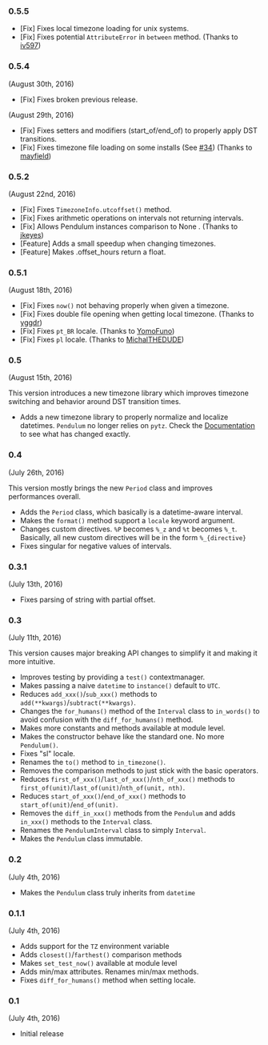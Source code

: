 ### 0.5.5

- [Fix] Fixes local timezone loading for unix systems.
- [Fix] Fixes potential `AttributeError` in `between` method. (Thanks to [iv597](https://github.com/iv597))

### 0.5.4

(August 30th, 2016)

- [Fix] Fixes broken previous release.

(August 29th, 2016)

- [Fix] Fixes setters and modifiers (start_of/end_of) to properly apply DST transitions.
- [Fix] Fixes timezone file loading on some installs (See [#34](https://github.com/sdispater/pendulum/issues/34))
(Thanks to [mayfield](https://github.com/mayfield))

### 0.5.2

(August 22nd, 2016)

- [Fix] Fixes `TimezoneInfo.utcoffset()` method.
- [Fix] Fixes arithmetic operations on intervals not returning intervals.
- [Fix] Allows Pendulum instances comparison to None . (Thanks to [jkeyes](https://github.com/jkeyes))
- [Feature] Adds a small speedup when changing timezones.
- [Feature] Makes .offset_hours return a float. 


### 0.5.1

(August 18th, 2016)

- [Fix] Fixes `now()` not behaving properly when given a timezone.
- [Fix] Fixes double file opening when getting local timezone. (Thanks to [yggdr](https://github.com/yggdr))
- [Fix] Fixes `pt_BR` locale. (Thanks to [YomoFuno](https://github.com/YomoFuno))
- [Fix] Fixes `pl` locale. (Thanks to [MichalTHEDUDE](https://github.com/MichalTHEDUDE))


### 0.5

(August 15th, 2016)

This version introduces a new timezone library which improves
timezone switching and behavior around DST transition times.

- Adds a new timezone library to properly normalize and localize datetimes.
``Pendulum`` no longer relies on ``pytz``.
Check the [Documentation](/docs/#timezone) to see what has changed exactly.


### 0.4

(July 26th, 2016)

This version mostly brings the new ``Period`` class and improves performances overall.

- Adds the `Period` class, which basically is a datetime-aware interval.
- Makes the `format()` method support a `locale` keyword argument.
- Changes custom directives. `%P` becomes `%_z` and `%t` becomes `%_t`.
Basically, all new custom directives will be in the form `%_{directive}`
- Fixes singular for negative values of intervals.

### 0.3.1

(July 13th, 2016)

- Fixes parsing of string with partial offset.


### 0.3

(July 11th, 2016)

This version causes major breaking API changes to simplify it and making it more intuitive.

- Improves testing by providing a `test()` contextmanager.
- Makes passing a naive `datetime` to `instance()` default to `UTC`.
- Reduces `add_xxx()`/`sub_xxx()` methods to `add(**kwargs)`/`subtract(**kwargs)`.
- Changes the `for_humans()` method of the `Interval` class to `in_words()` to avoid confusion with the `diff_for_humans()` method.
- Makes more constants and methods available at module level.
- Makes the constructor behave like the standard one. No more `Pendulum()`.
- Fixes "sl" locale.
- Renames the `to()` method to `in_timezone()`.
- Removes the comparison methods to just stick with the basic operators.
- Reduces `first_of_xxx()`/`last_of_xxx()`/`nth_of_xxx()` methods to `first_of(unit)`/`last_of(unit)`/`nth_of(unit, nth)`.
- Reduces `start_of_xxx()`/`end_of_xxx()` methods to `start_of(unit)`/`end_of(unit)`.
- Removes the `diff_in_xxx()` methods from the `Pendulum` and adds `in_xxx()` methods to the `Interval` class.
- Renames the `PendulumInterval` class to simply `Interval`.
- Makes the `Pendulum` class immutable.


### 0.2

(July 4th, 2016)

- Makes the `Pendulum` class truly inherits from `datetime`


### 0.1.1

(July 4th, 2016)

- Adds support for the `TZ` environment variable
- Adds `closest()`/`farthest()` comparison methods
- Makes `set_test_now()` available at module level
- Adds min/max attributes. Renames min/max methods.
- Fixes `diff_for_humans()` method when setting locale.


### 0.1

(July 4th, 2016)

- Initial release

